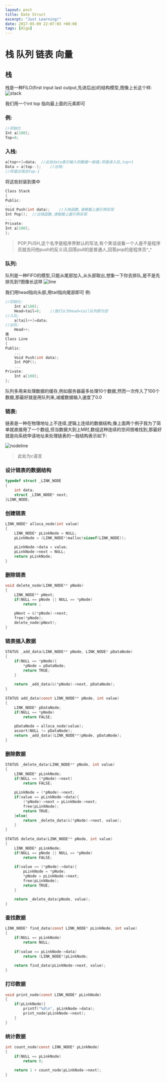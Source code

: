 ```yaml
---
layout: post
title: Date Struct
excerpt: "Just Learning!"
date: 2017-05-09 22:07:03 +08:00
tags: [Algo]
---
```

# 栈 队列 链表 向量

## 栈

栈是一种FILO(first input last output,先进后出)的结构模型,图像上长这个样:
![stack](https://raw.githubusercontent.com/Lavinci/PicOnNet/master/article/wechat/DataStruct1.png)

我们用一个int top 指向最上面的元素即可
### 例:
```c++
//初始化
Int a[100];
Top=0;
```
### 入栈:
```c++
a[top++]=data;	//此处data表示输入的数据一般值;将值读入后,top+1
Data = a[top--];	//岀栈:
//将值岀栈后top-1
```

将这些封装到类中
```c++
Class Stack
{
Public:
...
Void Push(int data);	//入栈函数,请根据上面引例实现
Int Pop();	//岀栈函数,请根据上面引例实现
...
Private:
Int a[100];
};
```


>POP,PUSH,这个名字是程序界默认的写法,有个笑话说看一个人是不是程序员就去问他push的反义词,回答pull的是普通人,回答pop的是程序员^_^

### 队列:
队列是一种FIFO的模型,只能从尾部加入,从头部取出,想象一下你去排队,是不是先排先到?图像长这样
![line](https://raw.githubusercontent.com/Lavinci/PicOnNet/master/article/wechat/DataStruct2.png)  

我们用head指向头部,用tail指向尾部即可
例:

```c++
//初始化:
	Int a[100];
	Head=tail=0;	//我们认为head=tail队列即为空
//入队;
	a[tail++]=data;
//出队:
	Head++;
类
Class Line
{
Public:
	...
	Void Push(int data);
	Int POP();
	...
Private:
	Int a[100];
};
```
队列多用来处理数据的缓存,例如服务器最多处理10个数据,然而一次传入了100个数据,那最好就是用队列来,减缓数据输入速度了0.0

### 链表:

链表是一种在物理地址上不连续,逻辑上连续的数据结构,像上面两个例子我为了简单就直接用了一个数组,但当数据大到上M时,数组这种连续的空间很难找到,那最好就是向系统申请地址来处理链表的一般结构表示如下:

![nodeline](https://raw.githubusercontent.com/Lavinci/PicOnNet/master/article/wechat/DataStruct3.png)

> 此处为c语言

### 设计链表的数据结构
```c
typedef struct _LINK_NODE  
{  
    int data;  
    struct _LINK_NODE* next;  
}LINK_NODE;  
```

### 创建链表
```c
LINK_NODE* alloca_node(int value)  
{  
    LINK_NODE* pLinkNode = NULL;  
    pLinkNode = (LINK_NODE*)malloc(sizeof(LINK_NODE));  
      
    pLinkNode->data = value;  
    pLinkNode->next = NULL;  
    return pLinkNode;  
}  
```
### 删除链表
```c
void delete_node(LINK_NODE** pNode)  
{  
    LINK_NODE** pNext;  
    if(NULL == pNode || NULL == *pNode)  
        return ;  
          
    pNext = &(*pNode)->next;  
    free(*pNode);  
    delete_node(pNext);   
}  
```
### 链表插入数据
```c
STATUS _add_data(LINK_NODE** pNode, LINK_NODE* pDataNode)  
{  
    if(NULL == *pNode){  
        *pNode = pDataNode;  
        return TRUE;  
    }  
      
    return _add_data(&(*pNode)->next, pDataNode);  
}  
  
STATUS add_data(const LINK_NODE** pNode, int value)  
{  
    LINK_NODE* pDataNode;  
    if(NULL == *pNode)  
        return FALSE;  
          
    pDataNode = alloca_node(value);  
    assert(NULL != pDataNode);  
    return _add_data((LINK_NODE**)pNode, pDataNode);  
}  
```
### 删除数据
```c
STATUS _delete_data(LINK_NODE** pNode, int value)  
{  
    LINK_NODE* pLinkNode;  
    if(NULL == (*pNode)->next)  
        return FALSE;  
      
    pLinkNode = (*pNode)->next;  
    if(value == pLinkNode->data){  
        (*pNode)->next = pLinkNode->next;  
        free(pLinkNode);  
        return TRUE;  
    }else{  
        return _delete_data(&(*pNode)->next, value);  
    }  
}  
  
STATUS delete_data(LINK_NODE** pNode, int value)  
{  
    LINK_NODE* pLinkNode;  
    if(NULL == pNode || NULL == *pNode)  
        return FALSE;  
  
    if(value == (*pNode)->data){  
        pLinkNode = *pNode;  
        *pNode = pLinkNode->next;  
        free(pLinkNode);  
        return TRUE;  
    }         
      
    return _delete_data(pNode, value);  
}  
```
### 查找数据
```c
LINK_NODE* find_data(const LINK_NODE* pLinkNode, int value)  
{  
    if(NULL == pLinkNode)  
        return NULL;  
      
    if(value == pLinkNode->data)  
        return (LINK_NODE*)pLinkNode;  
      
    return find_data(pLinkNode->next, value);  
}  
```
### 打印数据
```c
void print_node(const LINK_NODE* pLinkNode)  
{  
    if(pLinkNode){  
        printf("%d\n", pLinkNode->data);  
        print_node(pLinkNode->next);  
    }  
}  
```
### 统计数据
```c
int count_node(const LINK_NODE* pLinkNode)  
{  
    if(NULL == pLinkNode)  
        return 0;  
          
    return 1 + count_node(pLinkNode->next);  
}  
```